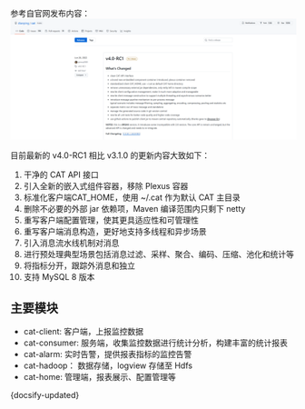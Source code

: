 参考自官网发布内容：
![img](../image/img2.png)

目前最新的 v4.0-RC1 相比 v3.1.0 的更新内容大致如下：

1. 干净的 CAT API 接口
2. 引入全新的嵌入式组件容器，移除 Plexus 容器
3. 标准化客户端CAT_HOME，使用 ~/.cat 作为默认 CAT 主目录
4. 删除不必要的外部 jar 依赖项，Maven 编译范围内只剩下 netty
5. 重写客户端配置管理，使其更具适应性和可管理性
6. 重写客户端消息构造，更好地支持多线程和异步场景
7. 引入消息流水线机制对消息
8. 进行预处理典型场景包括消息过滤、采样、聚合、编码、压缩、池化和统计等
9. 将指标分开，跟踪外消息和独立
10. 支持 MySQL 8 版本

## 主要模块

- cat-client: 客户端，上报监控数据
- cat-consumer: 服务端，收集监控数据进行统计分析，构建丰富的统计报表
- cat-alarm: 实时告警，提供报表指标的监控告警
- cat-hadoop： 数据存储，logview 存储至 Hdfs
- cat-home: 管理端，报表展示、配置管理等

{docsify-updated}